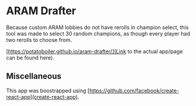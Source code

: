 # ARAM Drafter
Because custom ARAM lobbies do not have rerolls in champion select, this tool was made to select 30 random champions, as though every player had two rerolls to choose from. 

[https://potatoboiler.github.io/aram-drafter/](Link to the actual app/page can be found here).

## Miscellaneous
This app was boostrapped using [https://github.com/facebook/create-react-app](create-react-app).

